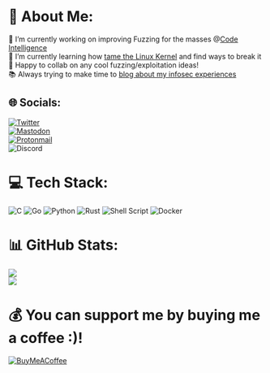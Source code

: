 # 💫 About Me:
🔭 I’m currently working on improving Fuzzing for the masses @[Code Intelligence](https://github.com/CodeIntelligenceTesting)<br>
🌱 I’m currently learning how [tame the Linux Kernel](https://github.com/0xricksanchez/like-dbg) and find ways to break it<br>
👯 Happy to collab on any cool fuzzing/exploitation ideas!<br>
📚 Always trying to make time to [blog about my infosec experiences](https://0x434b.dev/)


## 🌐 Socials:
[![Twitter](https://img.shields.io/badge/Twitter-%231DA1F2.svg?style=for-the-badge&logo=Twitter&logoColor=white)](https://twitter.com/0xricksanchez)<br>
[![Mastodon](https://img.shields.io/badge/-MASTODON-%232B90D9?style=for-the-badge&logo=mastodon&logoColor=white)](https://infosec.exchange/@434b)<br>
[![Protonmail](https://img.shields.io/badge/ProtonMail-8B89CC?style=for-the-badge&logo=protonmail&logoColor=white)](mailto:admin@434b.dev)<br>
![Discord](https://img.shields.io/badge/Discord-%235865F2.svg?style=for-the-badge&logo=discord&logoColor=white)


# 💻 Tech Stack:
![C](https://img.shields.io/badge/c-%2300599C.svg?style=for-the-badge&logo=c&logoColor=white) ![Go](https://img.shields.io/badge/go-%2300ADD8.svg?style=for-the-badge&logo=go&logoColor=white) ![Python](https://img.shields.io/badge/python-3670A0?style=for-the-badge&logo=python&logoColor=ffdd54) ![Rust](https://img.shields.io/badge/rust-%23000000.svg?style=for-the-badge&logo=rust&logoColor=white) ![Shell Script](https://img.shields.io/badge/shell_script-%23121011.svg?style=for-the-badge&logo=gnu-bash&logoColor=white) ![Docker](https://img.shields.io/badge/docker-%230db7ed.svg?style=for-the-badge&logo=docker&logoColor=white)
# 📊 GitHub Stats:
![](https://github-readme-stats.vercel.app/api?username=0xricksanchez&theme=dark&hide_border=false&include_all_commits=false&count_private=false)<br/>
![](https://github-readme-stats.vercel.app/api/top-langs/?username=0xricksanchez&theme=dark&hide_border=false&include_all_commits=false&count_private=false&layout=compact)


# 💰 You can support me by buying me a coffee :)!
[![BuyMeACoffee](https://img.shields.io/badge/Buy%20Me%20a%20Coffee-ffdd00?style=for-the-badge&logo=buy-me-a-coffee&logoColor=black)](https://buymeacoffee.com/0xricksanchez) 
